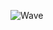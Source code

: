 ![Wave](https://user-images.githubusercontent.com/60745262/140191025-e8c42f6b-591b-419a-878f-1f96b82b580f.jpg)
